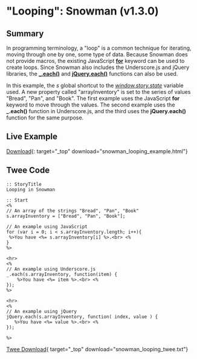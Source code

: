 # "Looping": Snowman (v1.3.0)

## Summary

In programming terminology, a "loop" is a common technique for iterating, moving through one by one, some type of data. Because Snowman does not provide macros, the existing JavaScript **[for](https://developer.mozilla.org/en-US/docs/Web/JavaScript/Reference/Statements/for)** keyword can be used to create loops. Since Snowman also includes the Underscore.js and jQuery libraries, the **[_.each()](http://underscorejs.org/#each)** and **[jQuery.each()](http://api.jquery.com/jquery.each/)** functions can also be used.

In this example, the *s* global shortcut to the *[window.story.state](https://videlais.github.io/snowman/#/1/window_story/properties/state)* variable used. A new property called "arrayInventory" is set to the series of values "Bread", "Pan", and "Book". The first example uses the JavaScript **for** keyword to move through the values. The second example uses the **_.each()** function in Underscore.js, and the third uses the **jQuery.each()** function for the same purpose.

## Live Example

[Download](snowman_looping_example.html){: target="_top" download="snowman_looping_example.html"}

## Twee Code

```twee
:: StoryTitle
Looping in Snowman

:: Start
<%
// An array of the strings "Bread", "Pan", "Book"
s.arrayInventory = ["Bread", "Pan", "Book"];

// An example using JavaScript
for (var i = 0; i < s.arrayInventory.length; i++){
 %>You have <%= s.arrayInventory[i] %>.<br> <%
}
%>

<hr>
<%
// An example using Underscore.js
_.each(s.arrayInventory, function(item) {
    %>You have <%= item %>.<br> <%
});
%>

<hr>
<%
// An example using jQuery
jQuery.each(s.arrayInventory, function( index, value ) {
   %>You have <%= value %>.<br> <%
});

%>

```

[Twee Download](snowman_looping_twee.txt){ target="_top" download="snowman_looping_twee.txt"}
